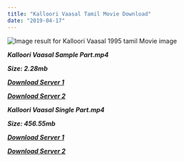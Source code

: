 ```yaml
---
title: "Kalloori Vaasal Tamil Movie Download"
date: "2019-04-17"
---
```


![Image result for Kalloori Vaasal 1995 tamil Movie image](https://upload.wikimedia.org/wikipedia/en/thumb/d/dc/Kalloori_Vaasal.jpg/220px-Kalloori_Vaasal.jpg)

**_Kalloori Vaasal Sample Part.mp4_**

**_Size: 2.28mb_**

**_[Download Server 1](http://b6.wetransfer.vip/files/{001906e6a029aa7b73d4a7534ffe44de21d3d443868dbd2fabdf209edab59abd}20Actor{001906e6a029aa7b73d4a7534ffe44de21d3d443868dbd2fabdf209edab59abd}20Hits{001906e6a029aa7b73d4a7534ffe44de21d3d443868dbd2fabdf209edab59abd}20Collection/Ajith{001906e6a029aa7b73d4a7534ffe44de21d3d443868dbd2fabdf209edab59abd}20{001906e6a029aa7b73d4a7534ffe44de21d3d443868dbd2fabdf209edab59abd}20Movies{001906e6a029aa7b73d4a7534ffe44de21d3d443868dbd2fabdf209edab59abd}20Collection/Kalloori{001906e6a029aa7b73d4a7534ffe44de21d3d443868dbd2fabdf209edab59abd}20Vaasal{001906e6a029aa7b73d4a7534ffe44de21d3d443868dbd2fabdf209edab59abd}20(1996)/Kalloori{001906e6a029aa7b73d4a7534ffe44de21d3d443868dbd2fabdf209edab59abd}20Vaasal{001906e6a029aa7b73d4a7534ffe44de21d3d443868dbd2fabdf209edab59abd}20Mp4{001906e6a029aa7b73d4a7534ffe44de21d3d443868dbd2fabdf209edab59abd}20HD/Kalloori{001906e6a029aa7b73d4a7534ffe44de21d3d443868dbd2fabdf209edab59abd}20Vaasal{001906e6a029aa7b73d4a7534ffe44de21d3d443868dbd2fabdf209edab59abd}20HD{001906e6a029aa7b73d4a7534ffe44de21d3d443868dbd2fabdf209edab59abd}20Sample.mp4)_**

**_[Download Server 2](http://b6.wetransfer.vip/files/{001906e6a029aa7b73d4a7534ffe44de21d3d443868dbd2fabdf209edab59abd}20Actor{001906e6a029aa7b73d4a7534ffe44de21d3d443868dbd2fabdf209edab59abd}20Hits{001906e6a029aa7b73d4a7534ffe44de21d3d443868dbd2fabdf209edab59abd}20Collection/Ajith{001906e6a029aa7b73d4a7534ffe44de21d3d443868dbd2fabdf209edab59abd}20{001906e6a029aa7b73d4a7534ffe44de21d3d443868dbd2fabdf209edab59abd}20Movies{001906e6a029aa7b73d4a7534ffe44de21d3d443868dbd2fabdf209edab59abd}20Collection/Kalloori{001906e6a029aa7b73d4a7534ffe44de21d3d443868dbd2fabdf209edab59abd}20Vaasal{001906e6a029aa7b73d4a7534ffe44de21d3d443868dbd2fabdf209edab59abd}20(1996)/Kalloori{001906e6a029aa7b73d4a7534ffe44de21d3d443868dbd2fabdf209edab59abd}20Vaasal{001906e6a029aa7b73d4a7534ffe44de21d3d443868dbd2fabdf209edab59abd}20Mp4{001906e6a029aa7b73d4a7534ffe44de21d3d443868dbd2fabdf209edab59abd}20HD/Kalloori{001906e6a029aa7b73d4a7534ffe44de21d3d443868dbd2fabdf209edab59abd}20Vaasal{001906e6a029aa7b73d4a7534ffe44de21d3d443868dbd2fabdf209edab59abd}20HD{001906e6a029aa7b73d4a7534ffe44de21d3d443868dbd2fabdf209edab59abd}20Sample.mp4)_**

**_Kalloori Vaasal Single Part.mp4_**

**_Size: 456.55mb_**

**_[Download Server 1](http://b6.wetransfer.vip/files/{001906e6a029aa7b73d4a7534ffe44de21d3d443868dbd2fabdf209edab59abd}20Actor{001906e6a029aa7b73d4a7534ffe44de21d3d443868dbd2fabdf209edab59abd}20Hits{001906e6a029aa7b73d4a7534ffe44de21d3d443868dbd2fabdf209edab59abd}20Collection/Ajith{001906e6a029aa7b73d4a7534ffe44de21d3d443868dbd2fabdf209edab59abd}20{001906e6a029aa7b73d4a7534ffe44de21d3d443868dbd2fabdf209edab59abd}20Movies{001906e6a029aa7b73d4a7534ffe44de21d3d443868dbd2fabdf209edab59abd}20Collection/Kalloori{001906e6a029aa7b73d4a7534ffe44de21d3d443868dbd2fabdf209edab59abd}20Vaasal{001906e6a029aa7b73d4a7534ffe44de21d3d443868dbd2fabdf209edab59abd}20(1996)/Kalloori{001906e6a029aa7b73d4a7534ffe44de21d3d443868dbd2fabdf209edab59abd}20Vaasal{001906e6a029aa7b73d4a7534ffe44de21d3d443868dbd2fabdf209edab59abd}20Mp4{001906e6a029aa7b73d4a7534ffe44de21d3d443868dbd2fabdf209edab59abd}20HD/Kalloori{001906e6a029aa7b73d4a7534ffe44de21d3d443868dbd2fabdf209edab59abd}20Vaasal{001906e6a029aa7b73d4a7534ffe44de21d3d443868dbd2fabdf209edab59abd}20HD.mp4)_**

**_[Download Server 2](http://b6.wetransfer.vip/files/{001906e6a029aa7b73d4a7534ffe44de21d3d443868dbd2fabdf209edab59abd}20Actor{001906e6a029aa7b73d4a7534ffe44de21d3d443868dbd2fabdf209edab59abd}20Hits{001906e6a029aa7b73d4a7534ffe44de21d3d443868dbd2fabdf209edab59abd}20Collection/Ajith{001906e6a029aa7b73d4a7534ffe44de21d3d443868dbd2fabdf209edab59abd}20{001906e6a029aa7b73d4a7534ffe44de21d3d443868dbd2fabdf209edab59abd}20Movies{001906e6a029aa7b73d4a7534ffe44de21d3d443868dbd2fabdf209edab59abd}20Collection/Kalloori{001906e6a029aa7b73d4a7534ffe44de21d3d443868dbd2fabdf209edab59abd}20Vaasal{001906e6a029aa7b73d4a7534ffe44de21d3d443868dbd2fabdf209edab59abd}20(1996)/Kalloori{001906e6a029aa7b73d4a7534ffe44de21d3d443868dbd2fabdf209edab59abd}20Vaasal{001906e6a029aa7b73d4a7534ffe44de21d3d443868dbd2fabdf209edab59abd}20Mp4{001906e6a029aa7b73d4a7534ffe44de21d3d443868dbd2fabdf209edab59abd}20HD/Kalloori{001906e6a029aa7b73d4a7534ffe44de21d3d443868dbd2fabdf209edab59abd}20Vaasal{001906e6a029aa7b73d4a7534ffe44de21d3d443868dbd2fabdf209edab59abd}20HD.mp4)_**
